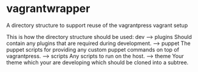 # vagrantwrapper
A directory structure to support reuse of the vagrantpress vagrant setup

This is how the directory structure should be used:
dev
--> plugins
	Should contain any plugins that are required during development.
--> puppet
	The puppet scripts for providing any custom puppet commands on top of vagrantpress.
--> scripts
	Any scripts to run on the host.
--> theme
	Your theme which your are developing which should be cloned into a subtree.